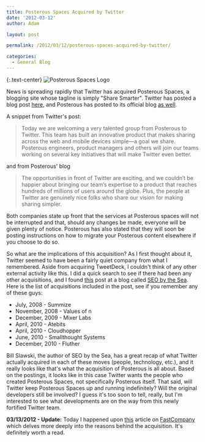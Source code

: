 ```yaml
---
title: Posterous Spaces Acquired by Twitter
date: '2012-03-12'
author: Adam

layout: post

permalink: /2012/03/12/posterous-spaces-acquired-by-twitter/

categories:
  - General Blog
---
```

{:.text-center}
<img
  src="{{ '/assets/img/2012/posterous_logo.png' | relative_url }}"
  alt="Posterous Spaces Logo"
  class="img-fluid"
/>

News is spreading rapidly that Twitter has acquired Posterous Spaces, a blogging
site whose tagline is simply "Share Smarter". Twitter has posted a blog post
[here](http://blog.twitter.com/2012/03/welcoming-posterous-team-to-flock.html),
and Posterous has posted to its official blog [as
well](http://blog.posterous.com/big-news).

A snippet from Twitter's post:

> Today we are welcoming a very talented group from Posterous to Twitter. This
> team has built an innovative product that makes sharing across the web and
> mobile devices simple—a goal we share. Posterous engineers, product managers
> and others will join our teams working on several key initiatives that will
> make Twitter even better.

and from Posterous' blog

> The opportunities in front of Twitter are exciting, and we couldn’t be happier
> about bringing our team’s expertise to a product that reaches hundreds of
> millions of users around the globe. Plus, the people at Twitter are genuinely
> nice folks who share our vision for making sharing simpler.

Both companies state up front that the services at Posterous spaces will not be
interrupted and that, should any changes be made, everyone will be given plenty
of notice. Posterous has also stated that they will soon be posting instructions
on how to migrate your Posterous content elsewhere if you choose to do so.

So what are the implications of this acquisition? As I first thought about it,
Twitter seemed to have been a fairly quiet company from what I remembered. Aside
from acquiring TweetDeck, I couldn't think of any other external activity like
this. I did a quick search to see if there had been any other acquisitions, and
I found [this](http://www.seobythesea.com/2011/01/twitter-acquisitions) post at
a blog called [SEO by the Sea](http://www.seobythesea.com). Here is the list of
acquisitions included in the post, see if you remember any of these guys:

- July, 2008 - Summize
- November, 2008 - Values of n
- December, 2009 - Mixer Labs
- April, 2010 - Atebits
- April, 2010 - Cloudhopper
- June, 2010 - Smallthought Systems
- December, 2010 - Fluther

Bill Slawski, the author of SEO by the Sea, has a great recap of what Twitter
actually acquired in each of these moves (people, technology, etc.), and it
really looks like that's what the acquisition of Posterous is all about. Based
on the postings, it looks like in this case Twitter wants the people who created
Posterous Spaces, not specifically Posterous itself. That said, will Twitter
keep Posterous Spaces up and running indefinitely? Will the original developers
still be involved? I guess it's too soon to tell, really, but I'm interested to
see what developments are on the way from this newly fortified Twitter team.

__03/13/2012 - Update:__ Today I happened upon
[this](http://www.fastcompany.com/1824394/why-twitter-bought-posterous-talent-and-apple)
article on [FastCompany](http://www.fastcompany.com) which delves more deeply
into the reasons behind the acquisition. It's definitely worth a read.
